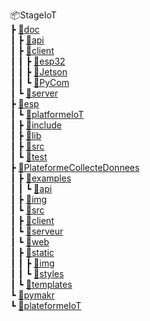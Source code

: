 
📦StageIoT\
 ┣ [📂doc](doc/README.md)\
 ┃ ┣ [📂api](doc/api/README.md)\
 ┃ ┣ [📂client](doc/client/README.md)\
 ┃ ┃ ┣ [📂esp32](doc/client/esp32/README.md)\
 ┃ ┃ ┣ [📂Jetson](doc/client/Jetson/README.md)\
 ┃ ┃ ┗ [📂PyCom](doc/client/PyCom/README.md)\
 ┃ ┗ [📂server](doc/server/)\
 ┣ [📂esp](esp/)\
 ┃ ┗ [📂platformeIoT](esp/platformeIoT/)\
 ┃   ┣ [📂include](esp/platformeIoT/include/README)\
 ┃   ┣ [📂lib](esp/platformeIoT/lib/README)\
 ┃   ┣ [📂src](esp/platformeIoT/src/)\
 ┃   ┗ [📂test](esp/platformeIoT/test/README)\
 ┣ [📂PlateformeCollecteDonnees](PlateformeCollecteDonnees/Readme.md)\
 ┃ ┣ [📂examples](PlateformeCollecteDonnees/examples/)\
 ┃ ┃ ┗ [📂api](PlateformeCollecteDonnees/examples/api/Readme.md)\
 ┃ ┣ [📂img](PlateformeCollecteDonnees/img/)\
 ┃ ┗ [📂src](PlateformeCollecteDonnees/src/)\
 ┃   ┣ [📂client](PlateformeCollecteDonnees/src/client/)\
 ┃   ┗ [📂serveur](PlateformeCollecteDonnees/src/serveur/)\
 ┃     ┗ [📂web](PlateformeCollecteDonnees/src/serveur/web/)\
 ┃       ┣ [📂static](PlateformeCollecteDonnees/src/serveur/web/static/)\
 ┃       ┃ ┣ [📂img](PlateformeCollecteDonnees/src/serveur/web/static/img/)\
 ┃       ┃ ┗ [📂styles](PlateformeCollecteDonnees/src/serveur/web/static/styles/)\
 ┃       ┗  [📂templates](PlateformeCollecteDonnees/src/serveur/web/templates/)\
 ┗ [📂pymakr](pymakr)\
   ┗ [📂plateformeIoT](pymakr/plateformeIoT/)